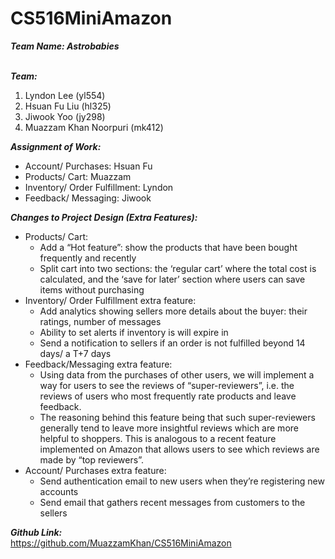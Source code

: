 # CS516MiniAmazon <br />


***Team Name: Astrobabies*** <br /><br />


***Team:*** <br />
1. Lyndon Lee (yl554) <br />
2. Hsuan Fu Liu (hl325) <br />
3. Jiwook Yoo (jy298) <br />
4. Muazzam Khan Noorpuri (mk412) <br />


***Assignment of Work:***<br />
- Account/ Purchases: Hsuan Fu <br />
- Products/ Cart: Muazzam <br />
- Inventory/ Order Fulfillment: Lyndon <br />
- Feedback/ Messaging: Jiwook <br />

***Changes to Project Design (Extra Features):*** <br />
- Products/ Cart:
    - Add a “Hot feature”: show the products that have been bought frequently and recently
    - Split cart into two sections: the ‘regular cart’ where the total cost is calculated, and the ‘save for later’ section where users can save items without purchasing
- Inventory/ Order Fulfillment extra feature:
    - Add analytics showing sellers more details about the buyer: their ratings, number of messages
    - Ability to set alerts if inventory is will expire in  
    - Send a notification to sellers if an order is not fulfilled beyond 14 days/ a T+7 days
- Feedback/Messaging extra feature: 
    - Using data from the purchases of other users, we will implement a way for users to see the reviews of “super-reviewers”, i.e. the reviews of users who most frequently rate products and leave feedback. 
    - The reasoning behind this feature being that such super-reviewers generally tend to leave more insightful reviews which are more helpful to shoppers. This is analogous to a recent feature implemented on Amazon that allows users to see which reviews are made by “top reviewers”.
- Account/ Purchases extra feature: 
    - Send authentication email to new users when they’re registering new accounts 
    - Send email that gathers recent messages from customers to the sellers 


***Github Link:*** <br />
https://github.com/MuazzamKhan/CS516MiniAmazon <br />
